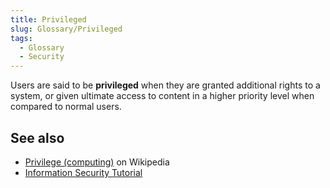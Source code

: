 ```yaml
---
title: Privileged
slug: Glossary/Privileged
tags:
  - Glossary
  - Security
---
```

Users are said to be **privileged** when they are granted additional rights to a system, or given ultimate access to content in a higher priority level when compared to normal users.

## See also

- [Privilege (computing)](https://en.wikipedia.org/wiki/Privilege_(computing)) on Wikipedia
- [Information Security Tutorial](/en-US/docs/Web/Security/Information_Security_Basics)
